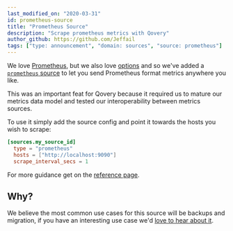 ```yaml
---
last_modified_on: "2020-03-31"
id: prometheus-source
title: "Prometheus Source"
description: "Scrape prometheus metrics with Qovery"
author_github: https://github.com/Jeffail
tags: ["type: announcement", "domain: sources", "source: prometheus"]
---
```


We love [Prometheus][urls.prometheus], but we also love [options](https://www.mms.com/en-us/shop/single-color)
and so we've added a [`prometheus` source][docs.sources.prometheus] to let you
send Prometheus format metrics anywhere you like.

<!--truncate-->

This was an important feat for Qovery because it required us to mature our
metrics data model and tested our interoperability between metrics sources.

To use it simply add the source config and point it towards the hosts you wish
to scrape:

```toml
[sources.my_source_id]
  type = "prometheus"
  hosts = ["http://localhost:9090"]
  scrape_interval_secs = 1
```

For more guidance get on the [reference page][docs.sources.prometheus].

## Why?

We believe the most common use cases for this source will be backups and
migration, if you have an interesting use case we'd [love to hear about it][urls.qovery_chat].


[docs.sources.prometheus]: /docs/reference/sources/prometheus/
[urls.prometheus]: https://prometheus.io/
[urls.qovery_chat]: https://discord.qovery.com
